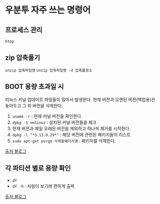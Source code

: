 # 우분투 자주 쓰는 명령어

## 프로세스 관리
`htop`

## zip 압축풀기
`unzip 압축파일명`
`unzip 압축파일명 -d 압축풀장소`

## BOOT 용량 초과일 시
리눅스 커널 업데이트 파일들이 많아서 발생한다. 현재 버전과 오랜된 버전(백업용)은 놓아두고 그 외 버전을 삭제한다.
1. `uname -r` : 현재 커널 버전을 확인한다.
2. `dpkg -S vmlinuz` : 설치된 커널 버전들을 체크
3. 현재 버전과 제일 오래된 버전을 제외하고 하나씩 제거를 시작한다.
4. `dpkg -l "*3.13.0.29*"` : 해당 버전에 관련된 패키지들의 리스트
5. `sudo apt-get purge 삭제할패키지명` : 패키지를 삭제한다.

[출처 블로그](http://mizzhinp.tistory.com/entry/UBUNTU-%EC%9A%B0%EB%B6%84%ED%88%AC-BOOT-%EC%9A%A9%EB%9F%89%ED%99%95%EB%B3%B4-%EC%97%85%EB%8D%B0%EC%9D%B4%ED%8A%B8-%ED%98%B9%EC%9D%80-%EB%B6%80%ED%8C%85%EC%9D%B4-%EC%95%88%EB%90%A0%EB%95%8C)

## 각 파티션 별로 용량 확인
- `df`
- `df -h` : 사람이 보기에 편하게 출력

[출처 블로그](http://ngee.tistory.com/377)
